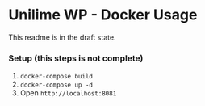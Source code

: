 # Unilime WP - Docker Usage

This readme is in the draft state.

### Setup (this steps is not complete)

1. `docker-compose build`
2. `docker-compose up -d`
3. Open `http://localhost:8081`
